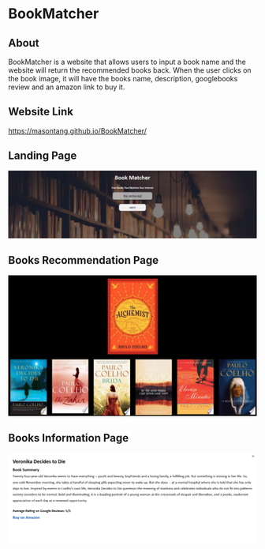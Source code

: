 # BookMatcher

## About
BookMatcher is a website that allows users to input a book name and the website will return the recommended books back. When the user clicks on the book image, it will have the books name, description, googlebooks review and an amazon link to buy it. 

## Website Link
https://masontang.github.io/BookMatcher/

## Landing Page
![Search](img/bookmatcher1.png)

## Books Recommendation Page
![Books](img/bookmatcher2.png)

## Books Information Page
![Information](img/bookmatcher3.png)

